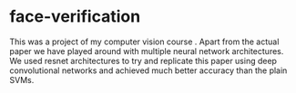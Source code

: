 # face-verification
This was a project of my computer vision course . Apart from the actual paper we have played around with multiple neural network architectures. 
We used resnet architectures to try and replicate this paper using deep convolutional networks and achieved much better accuracy than the plain SVMs.

